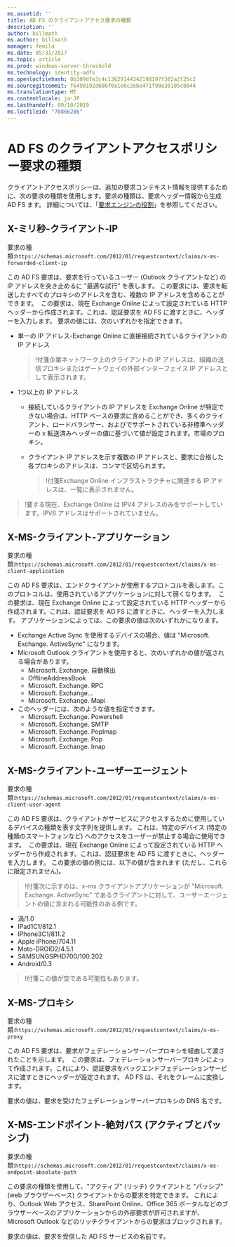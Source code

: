 ```yaml
---
ms.assetid: ''
title: AD FS のクライアントアクセス要求の種類
description: ''
author: billmath
ms.author: billmath
manager: femila
ms.date: 05/31/2017
ms.topic: article
ms.prod: windows-server-threshold
ms.technology: identity-adfs
ms.openlocfilehash: 0b309dfe3c4c13629144342198197f382a2f25c2
ms.sourcegitcommit: f6490192d686f0a1e0c2ebe471f98e30105c0844
ms.translationtype: MT
ms.contentlocale: ja-JP
ms.lasthandoff: 09/10/2019
ms.locfileid: "70866206"
---
```

# <a name="client-access-policy-claim-types-in-ad-fs"></a>AD FS のクライアントアクセスポリシー要求の種類

クライアントアクセスポリシーは、追加の要求コンテキスト情報を提供するために、次の要求の種類を使用します。要求の種類は、要求ヘッダー情報から生成 AD FS ます。  詳細については、「[要求エンジンの役割](../technical-reference/the-role-of-the-claims-engine.md)」を参照してください。

## <a name="x-ms-forwarded-client-ip"></a>X-ミリ秒-クライアント-IP

要求の種類:`https://schemas.microsoft.com/2012/01/requestcontext/claims/x-ms-forwarded-client-ip`

この AD FS 要求は、要求を行っているユーザー (Outlook クライアントなど) の IP アドレスを突き止めるに "最適な試行" を表します。 この要求には、要求を転送したすべてのプロキシのアドレスを含む、複数の IP アドレスを含めることができます。  この要求は、現在 Exchange Online によって設定されている HTTP ヘッダーから作成されます。これは、認証要求を AD FS に渡すときに、ヘッダーを入力します。 要求の値には、次のいずれかを指定できます。


- 単一の IP アドレス-Exchange Online に直接接続されているクライアントの IP アドレス

    >!付箋企業ネットワーク上のクライアントの IP アドレスは、組織の送信プロキシまたはゲートウェイの外部インターフェイス IP アドレスとして表示されます。

- 1つ以上の IP アドレス
  - 接続しているクライアントの IP アドレスを Exchange Online が特定できない場合は、HTTP ベースの要求に含めることができ、多くのクライアント、ロードバランサー、およびでサポートされている非標準ヘッダーの x 転送済みヘッダーの値に基づいて値が設定されます。市場のプロキシ。
  - クライアント IP アドレスを示す複数の IP アドレスと、要求に合格した各プロキシのアドレスは、コンマで区切られます。

    >!付箋Exchange Online インフラストラクチャに関連する IP アドレスは、一覧に表示されません。


>!要する現在、Exchange Online は IPV4 アドレスのみをサポートしています。IPV6 アドレスはサポートされていません。 


## <a name="x-ms-client-application"></a>X-MS-クライアント-アプリケーション

要求の種類:`https://schemas.microsoft.com/2012/01/requestcontext/claims/x-ms-client-application`

この AD FS 要求は、エンドクライアントが使用するプロトコルを表します。このプロトコルは、使用されているアプリケーションに対して弱くなります。  この要求は、現在 Exchange Online によって設定されている HTTP ヘッダーから作成されます。これは、認証要求を AD FS に渡すときに、ヘッダーを入力します。 アプリケーションによっては、この要求の値は次のいずれかになります。



- Exchange Active Sync を使用するデバイスの場合、値は "Microsoft. Exchange. ActiveSync" になります。 
- Microsoft Outlook クライアントを使用すると、次のいずれかの値が返される場合があります。
    - Microsoft. Exchange. 自動検出
    - OfflineAddressBook
    - Microsoft. Exchange. RPC
    - Microsoft. Exchange...
    - Microsoft. Exchange. Mapi
- このヘッダーには、次のような値を指定できます。
    - Microsoft. Exchange. Powershell
    - Microsoft. Exchange. SMTP
    - Microsoft. Exchange. PopImap
    - Microsoft. Exchange. Pop
    - Microsoft. Exchange. Imap

## <a name="x-ms-client-user-agent"></a>X-MS-クライアント-ユーザーエージェント

要求の種類:`https://schemas.microsoft.com/2012/01/requestcontext/claims/x-ms-client-user-agent`

この AD FS 要求は、クライアントがサービスにアクセスするために使用しているデバイスの種類を表す文字列を提供します。 これは、特定のデバイス (特定の種類のスマートフォンなど) へのアクセスをユーザーが禁止する場合に使用できます。  この要求は、現在 Exchange Online によって設定されている HTTP ヘッダーから作成されます。これは、認証要求を AD FS に渡すときに、ヘッダーを入力します。 この要求の値の例には、以下の値が含まれます (ただし、これらに限定されません)。
>!付箋次に示すのは、x-ms クライアントアプリケーションが "Microsoft. Exchange. ActiveSync" であるクライアントに対して、ユーザーエージェントの値に含まれる可能性のある例です。

- 渦/1.0
- IPad1C1/812.1
- IPhone3C1/811.2
- Apple iPhone/704.11
- Moto-DROID2/4.5.1
- SAMSUNGSPHD700/100.202
- Android/0.3

>!付箋この値が空である可能性もあります。


## <a name="x-ms-proxy"></a>X-MS-プロキシ

要求の種類:`https://schemas.microsoft.com/2012/01/requestcontext/claims/x-ms-proxy`

この AD FS 要求は、要求がフェデレーションサーバープロキシを経由して渡されたことを示します。  この要求は、フェデレーションサーバープロキシによって作成されます。これにより、認証要求をバックエンドフェデレーションサービスに渡すときにヘッダーが設定されます。 AD FS は、それをクレームに変換します。 

要求の値は、要求を受けたフェデレーションサーバープロキシの DNS 名です。

## <a name="x-ms-endpoint-absolute-path-active-vs-passive"></a>X-MS-エンドポイント-絶対パス (アクティブとパッシブ)

要求の種類:`https://schemas.microsoft.com/2012/01/requestcontext/claims/x-ms-endpoint-absolute-path`

この要求の種類を使用して、"アクティブ" (リッチ) クライアントと "パッシブ" (web ブラウザーベース) クライアントからの要求を特定できます。 これにより、Outlook Web アクセス、SharePoint Online、Office 365 ポータルなどのブラウザーベースのアプリケーションからの外部要求が許可されますが、Microsoft Outlook などのリッチクライアントからの要求はブロックされます。

要求の値は、要求を受信した AD FS サービスの名前です。
